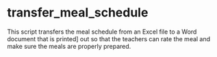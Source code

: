 # transfer_meal_schedule

This script transfers the meal schedule from an Excel file to a Word document that is printed]
out so that the teachers can rate the meal and make sure the meals are properly prepared.